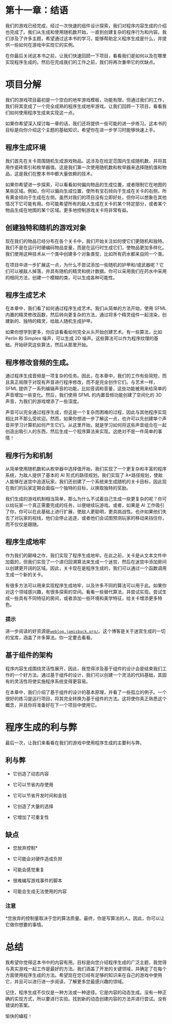 # 第十一章：结语

我们的游戏已经完成，经过一次快速的组件设计探索，我们对程序内容生成的介绍也完成了。我们从生成和使用随机数开始，一直到创建复杂的程序行为和内容。我们涉及了许多主题，希望通过这本书的学习，能够帮助定义程序生成是什么，并提供一些如何在游戏中实现它的实例。

在你最后关闭这本书之前，让我们快速回顾一下项目，看看我们是如何以及在哪里实现程序生成的。然后在完成我们的工作之前，我们将再次重申它的优缺点。

# 项目分解

我们的游戏项目最初是一个空白的地牢游戏模板，功能有限，但通过我们的工作，我们将其变成了一个完全成熟的程序生成地牢游戏。让我们回顾一下项目，看看我们如何使用程序生成来实现这一点。

如果你希望深入探讨每一章的话，我们还将提供一些可能的进一步练习。这本书的目标是向你介绍这个主题的基础知识，希望你在进一步学习时能够快速上手。

## 程序生成环境

我们首先在关卡周围随机生成游戏物品。这涉及在给定范围内生成随机数，并将其用作瓷砖索引和枚举器值。这是我们第一次使用随机数和枚举器来选择随机值和物品，这是我们在整本书中都大量依赖的技术。

如果你希望进一步探索，可以看看如何偏向物品的生成位置，或者限制它在地图的某些区域。例如，你可以偏向生成位置，使所有宝石倾向于生成在关卡的右侧，所有黄金倾向于生成在左侧。虽然对我们的项目没有立即好处，但你可以想象在其他情况下它可能有用。你可能希望所有的敌人生成在关卡的某个特定部分，或者某个物品生成在地图的某个区域。更多地控制游戏关卡将非常有益。

## 创建独特和随机的游戏对象

现在我们的物品已经分布在各个关卡中，我们开始关注如何使它们更随机和独特。我们不是在运行时硬编码物品变量，而是在运行时生成它们，使物品更加多样化。我们使用这种技术从一个类中创建多个对象类型，比如所有药水都来自同一个类。

在项目中进一步扩展这一点，为什么不尝试添加一些随机的护甲和/或武器呢？它们可以被敌人掉落，并具有随机的精灵和统计数据。你可以采用我们在药水中采用的相同方法，创建一个模糊的类，可以生成各种可能性。

## 程序生成艺术

在本章中，我们看了如何通过程序生成艺术。我们从简单的方法开始，使用 SFML 内置的精灵修改函数，然后转向更复杂的方法，通过将多个精灵组件一起渲染，创建新的、独特的精灵，给敌人随机生成护甲。

如果你想学到更多，你应该看看如何完全从头开始创建艺术。有一些算法，比如 Perlin 和 Simplex 噪声，可以生成 2D 噪声。这些算法可以作为程序纹理的基础。开始研究这些算法，然后从那里开始。

## 程序修改音频的生成。

通过程序生成音频是一项复杂的任务。因此，在本章中，我们的工作有些简短，而且真正局限于对现有声音进行程序修改，而不是完全创作它们。与艺术一样，SFML 提供了一系列编辑声音的功能，比如音调和音量，这些功能被用来给简单的声音增加一些变化。然后，我们使用 SFML 的内置音频功能创建了空间化的 3D 声音，为我们的游戏增添了一些深度。

声音可以完全通过程序生成，但这是一个复杂而困难的过程，因此与其他程序实现相比并不那么受欢迎。然而，如果你想进一步了解这一点，也许可以先创建单个声音并学习计算机如何产生它们。从这里开始，就是学习如何将这些声音组合在一起创造出吸引人的东西，然后生成一个程序算法来实现。这绝对不是一件简单的事情！

## 程序行为和机制

从简单使用随机数和从枚举器中选择值开始，我们实现了一个更复杂和丰富的程序系统，为敌人提供了基本的 AI 形式的路径规划。我们实现了 A*路径规划，使敌人能够在迷宫中追逐玩家。我们还创建了一个系统来生成随机的关卡目标，因此现在我们的玩家定期会面临一个独特的目标，以换取独特的奖励。

我们生成的游戏机制相当简单，那么为什么不试着自己生成一些更复杂的呢？你可以给玩家一个真正需要完成的任务，以便继续玩游戏。或者，如果是 AI 工作吸引了你，你可以在此基础上进行扩展，使敌人更聪明，更具挑战性。也许如果他们失去了对玩家的视线，他们会停止追逐，或者他们会试图预测玩家的移动来挡住你，而不仅仅是跟随。

## 程序生成地牢

作为我们的巅峰之作，我们实现了程序生成地牢。在此之前，关卡是从文本文件中加载的，但我们实现了一个递归回溯算法来生成一个迷宫，然后在迷宫中添加房间以创建更开阔的区域。因此，关卡现在是程序生成的，我们可以通过一个函数调用生成一个新的关卡。

有很多方法可以用来实现程序生成地牢，以及许多不同的算法可以用于此。如果你对这个领域感兴趣，有很多探索的空间。看看一些替代算法，并尝试实现。尝试生成一些具有不同特征的房间，或者添加一些环境和美学特征，给关卡增添更多特色。

### 提示

进一步阅读的好资源是[`weblog.jamisbuck.org/`](http://weblog.jamisbuck.org/)。这个博客是关于迷宫生成的一切的宝库，涵盖了许多算法。你一定要去看看。

## 基于组件的架构

程序内容生成围绕灵活性展开，因此，我觉得涉及基于组件的设计会是结束我们工作的一个好方法。通过基于组件的设计，我们可以创建一个灵活的代码基础，其固有的灵活性将使实施程序系统变得更容易。

在本章中，我们介绍了基于组件的设计的基本原理，并看了一些孤立的例子。一个很好的练习是运行项目，将其完全转换为基于组件的方法。这将使你真正熟悉这个概念，并且你将准备好在下一个项目中使用它。

# 程序生成的利与弊

最后一次，让我们来看看在我们的游戏中使用程序生成的主要利与弊。

## 利与弊

+   它创造了动态内容

+   它可以节省内存使用

+   它可以节省开发时间和金钱

+   它创造了大量的选择

+   它增加了可重复性

## 缺点

+   您放弃控制*

+   它可能会对硬件造成负担

+   可能会感觉重复

+   很难编写游戏事件的脚本

+   可能会生成无法使用的内容

### 注意

*您放弃的控制量取决于您的算法质量。最终，你是写算法的人。因此，你可以让它做你想要的事情。

# 总结

我希望你觉得这本书中的内容有用。目标是向您介绍程序生成的广泛主题，我觉得与真实游戏一起工作是最好的方法。我们涵盖了开发的关键领域，并确定了在每个方面使用程序生成的方法。希望现在您已经有足够的知识来在自己的游戏中使用它，并且可以进行进一步阅读，了解更多您最感兴趣的领域。

记住，程序生成不仅仅是一种方法或一种途径。它是内容的动态生成。没有一种正确的实现方式，所以要进行实验。找到新的动态创建内容的方法并进行尝试。没有错误的答案。

愉快的编程！

